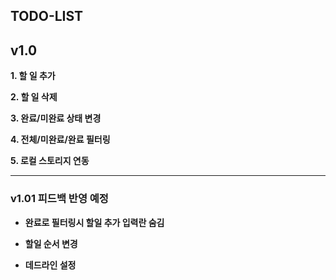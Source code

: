 ## TODO-LIST
## v1.0
**1. 할 일 추가**  

**2. 할 일 삭제** 

**3. 완료/미완료 상태 변경**  

**4. 전체/미완료/완료 필터링**  

**5. 로컬 스토리지 연동**  






-----------------------------------
### v1.01 피드백 반영 예정

- **완료로 필터링시 할일 추가 입력란 숨김**  

- **할일 순서 변경**    

- **데드라인 설정** 


